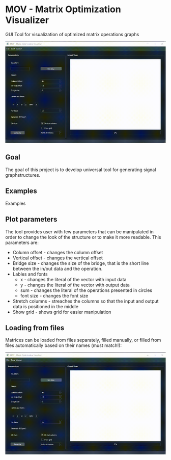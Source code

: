 # MOV - Matrix Optimization Visualizer
GUI Tool for visualization of optimized matrix operations graphs

![Main menu](https://github.com/PrzemyslawSamsel/GraphVisualiser/blob/main/Examples/mov_example.gif)

## Goal 
The goal of this project is to develop universal tool for generating signal graphstructures. 


## Examples
Examples

## Plot parameters

The tool provides user with few parameters that can be manipulated in order to change the look of the structure or to make it more readable. This parameters are:
* Column offset - changes the column offset
* Vertical offset - changes the vertical offset
* Bridge size - changes the size of the bridge, that is the short line between the in/out data and the operation.
* Lables and fonts
  * x - changes the literal of the vector with input data
  * y - changes the literal of the vector with output data
  * sum - changes the literal of the operations presented in circles
  * font size - changes the font size
* Stretch columns - streaches the columns so that the input and output data is positioned in the middle 
* Show grid - shows grid for easier manipulation

## Loading from files

Matrices can be loaded from files separately, filled manually, or filled from files automatically based on their names (must match!): 

![Main menu](https://github.com/PrzemyslawSamsel/GraphVisualiser/blob/main/Examples/fromfiles_mov.gif)
